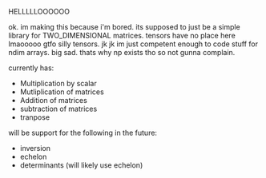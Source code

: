 HELLLLLOOOOOO

ok. im making this because i'm bored. its supposed to just be a simple library for TWO_DIMENSIONAL matrices. tensors have no place here lmaooooo gtfo silly tensors. jk jk im just competent enough to code stuff for ndim arrays. big sad. thats why np exists tho so not gunna complain. 


currently has:
*   Multiplication by scalar
*   Mutliplication of matrices
*   Addition of matrices
*   subtraction of matrices
*   tranpose


will be support for the following in the future:

*   inversion
*   echelon
*   determinants (will likely use echelon)
